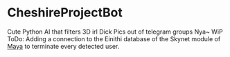 # CheshireProjectBot
Cute Python AI that filters 3D irl Dick Pics out of telegram groups Nya~
WiP
ToDo:
  Adding a connection to the Einithi database of the Skynet module of [Maya](https://github.com/PresenceOfMindDevLab/MayaChan) to terminate every detected user.
